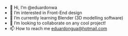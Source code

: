 - 👋 Hi, I’m @eduardonwa
- 👀 I’m interested in Front-End design
- 🌱 I’m currently learning Blender (3D modelling software)
- 💞️ I’m looking to collaborate on any cool project!
- 📫 How to reach me eduardongua@hotmail.com

<!---
eduardonwa/eduardonwa is a ✨ special ✨ repository because its `README.md` (this file) appears on your GitHub profile.
You can click the Preview link to take a look at your changes.
--->
